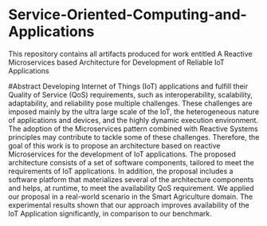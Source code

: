 # Service-Oriented-Computing-and-Applications
This repository contains all artifacts produced for work entitled A Reactive Microservices based Architecture for Development of Reliable IoT Applications

#Abstract
Developing Internet of Things (IoT) applications and fulfill their Quality of Service (QoS) requirements, such as interoperability, scalability, adaptability, and reliability pose multiple challenges. These challenges are imposed mainly by the ultra large scale of the IoT, the heterogeneous nature of applications and devices, and the highly dynamic execution environment. The adoption of the Microservices pattern combined with Reactive Systems principles  may contribute to tackle some of these challenges. Therefore, the goal of this work is to propose an architecture based on reactive Microservices for the development of IoT applications. The proposed architecture consists of a set of software components, tailored to meet the requirements of IoT applications. In addition, the proposal includes a software platform that materializes several of the architecture components and helps, at runtime, to meet the availability QoS requirement. We applied our proposal in a real-world scenario in the Smart Agriculture domain. The experimental results shown that our approach improves availability of the IoT Application significantly, in comparison to our benchmark.


